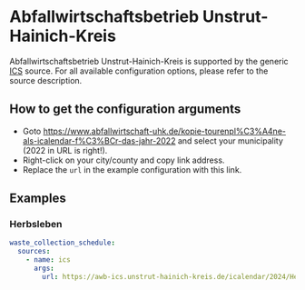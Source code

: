 # Abfallwirtschaftsbetrieb Unstrut-Hainich-Kreis

Abfallwirtschaftsbetrieb Unstrut-Hainich-Kreis is supported by the generic [ICS](/doc/source/ics.md) source. For all available configuration options, please refer to the source description.


## How to get the configuration arguments

- Goto <https://www.abfallwirtschaft-uhk.de/kopie-tourenpl%C3%A4ne-als-icalendar-f%C3%BCr-das-jahr-2022> and select your municipality (2022 in URL is right!).  
- Right-click on your city/county and copy link address.
- Replace the `url` in the example configuration with this link.

## Examples

### Herbsleben

```yaml
waste_collection_schedule:
  sources:
    - name: ics
      args:
        url: https://awb-ics.unstrut-hainich-kreis.de/icalendar/2024/Herbsleben.ics
```
